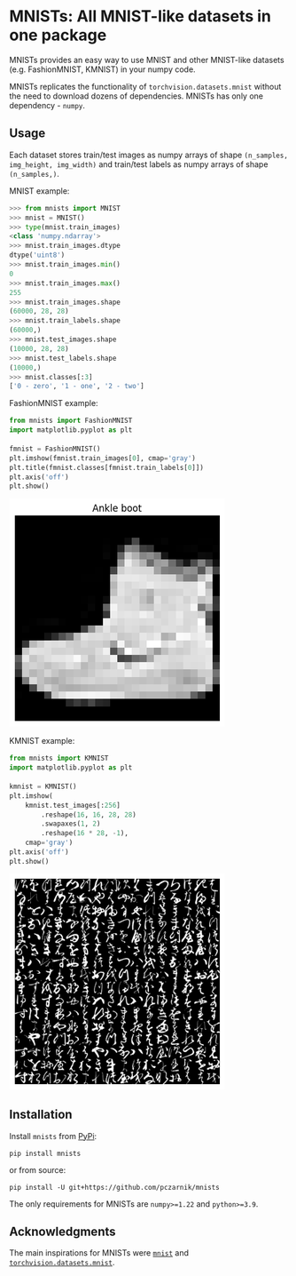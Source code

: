 # MNISTs: All MNIST-like datasets in one package

MNISTs provides an easy way to use MNIST and other MNIST-like datasets (e.g. FashionMNIST, KMNIST) in your numpy code.

MNISTs replicates the functionality of `torchvision.datasets.mnist` without the need to download dozens of dependencies.
MNISTs has only one dependency - `numpy`.


## Usage

Each dataset stores train/test images as numpy arrays of shape `(n_samples, img_height, img_width)` and train/test labels as numpy arrays of shape `(n_samples,)`.

MNIST example:
```python
>>> from mnists import MNIST
>>> mnist = MNIST()
>>> type(mnist.train_images)
<class 'numpy.ndarray'>
>>> mnist.train_images.dtype
dtype('uint8')
>>> mnist.train_images.min()
0
>>> mnist.train_images.max()
255
>>> mnist.train_images.shape
(60000, 28, 28)
>>> mnist.train_labels.shape
(60000,)
>>> mnist.test_images.shape
(10000, 28, 28)
>>> mnist.test_labels.shape
(10000,)
>>> mnist.classes[:3]
['0 - zero', '1 - one', '2 - two']
```

FashionMNIST example:
```python
from mnists import FashionMNIST
import matplotlib.pyplot as plt

fmnist = FashionMNIST()
plt.imshow(fmnist.train_images[0], cmap='gray')
plt.title(fmnist.classes[fmnist.train_labels[0]])
plt.axis('off')
plt.show()
```
![FashionMNIST example](https://raw.githubusercontent.com/pczarnik/mnists/main/imgs/fmnist_boot.png)

KMNIST example:
```python
from mnists import KMNIST
import matplotlib.pyplot as plt

kmnist = KMNIST()
plt.imshow(
    kmnist.test_images[:256]
        .reshape(16, 16, 28, 28)
        .swapaxes(1, 2)
        .reshape(16 * 28, -1),
    cmap='gray')
plt.axis('off')
plt.show()
```
![KMNIST example](https://raw.githubusercontent.com/pczarnik/mnists/main/imgs/kmnist_256.png)


## Installation

Install `mnists` from [PyPi](https://pypi.org/project/mnists):
```
pip install mnists
```
or from source:
```
pip install -U git+https://github.com/pczarnik/mnists
```

The only requirements for MNISTs are `numpy>=1.22` and `python>=3.9`.


## Acknowledgments

The main inspirations for MNISTs were [`mnist`](https://github.com/datapythonista/mnist) and [`torchvision.datasets.mnist`](https://github.com/pytorch/vision).
